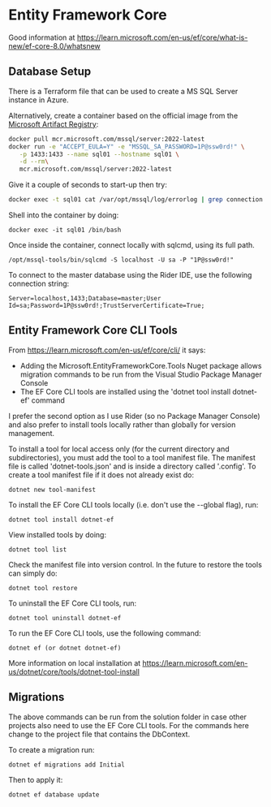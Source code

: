 # Entity Framework Core #

Good information at https://learn.microsoft.com/en-us/ef/core/what-is-new/ef-core-8.0/whatsnew


## Database Setup ##

There is a Terraform file that can be used to create a MS SQL Server instance in Azure.

Alternatively, create a container based on the official image from the [Microsoft Artifact Registry](https://mcr.microsoft.com/):

```bash
docker pull mcr.microsoft.com/mssql/server:2022-latest
docker run -e "ACCEPT_EULA=Y" -e "MSSQL_SA_PASSWORD=1P@ssw0rd!" \
   -p 1433:1433 --name sql01 --hostname sql01 \
   -d --rm\
   mcr.microsoft.com/mssql/server:2022-latest
```
Give it a couple of seconds to start-up then try:

```bash
docker exec -t sql01 cat /var/opt/mssql/log/errorlog | grep connection
```

Shell into the container by doing:

    docker exec -it sql01 /bin/bash

Once inside the container, connect locally with sqlcmd, using its full path.

    /opt/mssql-tools/bin/sqlcmd -S localhost -U sa -P "1P@ssw0rd!"


To connect to the master database using the Rider IDE, use the following connection string:

    Server=localhost,1433;Database=master;User Id=sa;Password=1P@ssw0rd!;TrustServerCertificate=True;


## Entity Framework Core CLI Tools ##

From https://learn.microsoft.com/en-us/ef/core/cli/ it says:

- Adding the Microsoft.EntityFrameworkCore.Tools Nuget package allows migration commands to be run from the Visual Studio Package
Manager Console
- The EF Core CLI tools are installed using the 'dotnet tool install dotnet-ef' command

I prefer the second option as I use Rider (so no Package Manager Console) and also prefer to install tools locally rather than
globally for version management.

To install a tool for local access only (for the current directory and subdirectories), you must add the tool to a tool manifest
file. The manifest file is called 'dotnet-tools.json' and is inside a directory called '.config'. To create a tool manifest file
if it does not already exist do:

    dotnet new tool-manifest

To install the EF Core CLI tools locally (i.e. don't use the --global flag), run:

    dotnet tool install dotnet-ef

View installed tools by doing:

    dotnet tool list

Check the manifest file into version control. In the future to restore the tools can simply do:

    dotnet tool restore

To uninstall the EF Core CLI tools, run:
    
    dotnet tool uninstall dotnet-ef

To run the EF Core CLI tools, use the following command:

    dotnet ef (or dotnet dotnet-ef)

More information on local installation at https://learn.microsoft.com/en-us/dotnet/core/tools/dotnet-tool-install

## Migrations ##

The above commands can be run from the solution folder in case other projects also need to use the EF Core CLI tools. For
the commands here change to the project file that contains the DbContext.

To create a migration run:

    dotnet ef migrations add Initial

Then to apply it:

    dotnet ef database update

